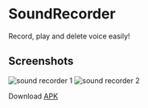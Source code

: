 # SoundRecorder

Record, play and delete voice easily!

## Screenshots
![sound recorder 1](https://user-images.githubusercontent.com/62237653/130911990-2f1d4645-cf9d-4ee1-a1de-3da8b4716e08.jpeg)
![sound recorder 2](https://user-images.githubusercontent.com/62237653/130912030-16d2cc26-8063-44d2-b8a7-78800e12f469.jpeg)

Download [APK](https://github.com/MohitSingh2002/SoundRecorder/releases/download/Publish/app-debug.apk)
